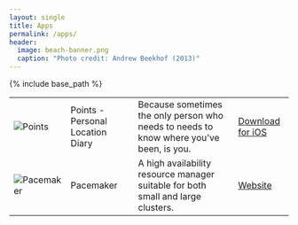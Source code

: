 ```yaml
---
layout: single
title: Apps
permalink: /apps/
header:
  image: beach-banner.png
  caption: "Photo credit: Andrew Beekhof (2013)"
---
```


{% include base_path %}


<table>
  <tbody>
    <tr>
      <td>
	<div class="author__avatar">
	  <img src="http://www.points-app.net/images/Points-120.png" class="author__avatar" alt="Points">
	</div>
      </td>
      <td>
	Points - Personal Location Diary
      </td>
      <td>
	Because sometimes the only person who needs to needs to know where you've been, is you.
      </td>
      <td>
	<a href="https://itunes.apple.com/us/app/points/id892787828?ls=1&mt=8">Download for iOS</a>
      </td>
    </tr>
    <tr>
      <td>
	<div class="author__avatar">
	  <img src="https://clusterlabs.org/pacemaker/doc/en-US/Pacemaker/2.0/html/Clusters_from_Scratch/Common_Content/images/title_logo.svg" class="author__avatar" alt="Pacemaker">
	</div>
      </td>
      <td>
	Pacemaker
      </td>
      <td>
	A high availability resource manager suitable for both small and large clusters.
      </td>
      <td>
	<a href="https://clusterlabs.org/pacemaker">Website</a>
      </td>
    </tr>
  </tbody>
</table>
